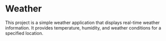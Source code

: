 # Weather
This project is a simple weather application that displays real-time weather information. It provides temperature, humidity, and weather conditions for a specified location.
